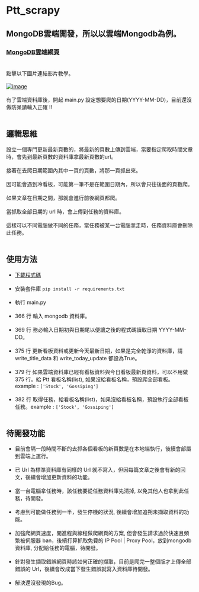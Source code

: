 # Ptt_scrapy
## MongoDB雲端開發，所以以雲端Mongodb為例。
### [MongoDB雲端網頁](https://account.mongodb.com/account/login)<br><br>
點擊以下圖片連結影片教學。<br><br>
[![image](https://i.imgur.com/hJoWWMv.png)](https://drive.google.com/open?id=1mKID7gVvBlrk-1Wr5Gd5XwscDbbtg7nA)<br><br>
有了雲端資料庫後，開起 main.py 設定想要爬的日期(YYYY-MM-DD)，目前還沒做防呆請輸入正確 !!<br><br>

## 邏輯思維
設立一個專門更新最新頁數的，將最新的頁數上傳到雲端，當要指定爬取時間文章時，會先到最新頁數的資料庫拿最新頁數的url。<br><br>
接著在去爬日期範圍內其中一頁的頁數，將那一頁抓出來。<br><br>
因可能會遇到冷看板，可能第一筆不是在範圍日期內，所以會只往後面的頁數爬。<br><br>
如果文章在日期之間，那就會進行前後網頁都爬。<br><br>
當抓取全部日期的 url 時，會上傳到任務的資料庫。<br><br>
這樣可以不同電腦做不同的任務，當任務被某一台電腦拿走時，任務資料庫會刪除此任務。<br><br>

## 使用方法
* [下載程式碼](https://github.com/hgalytoby/Ptt_scrapy/archive/master.zip)<br><br>
* 安裝套件庫 `pip install -r requirements.txt`<br><br>
* 執行 main.py<br><br>
* 366 行 輸入 mongodb 資料庫。<br><br>
* 369 行 務必輸入日期初與日期尾以便讓之後的程式碼讀取日期 YYYY-MM-DD。<br><br>
* 375 行 更新看板資料或更新今天最新日期，如果是完全乾淨的資料庫，請 write_title_data 和 write_today_update 都設為True。<br><br>
* 379 行 如果雲端資料庫已經有看板資料與今日看板最新頁資料，可以不用做 375 行。給 Ptt 看板名稱(list), 如果沒給看板名稱，預設爬全部看板。example : `['Stock', 'Gossiping']`<br><br>
* 382 行  取得任務，給看板名稱(list)，如果沒給看板名稱，預設執行全部看板任務。example : `['Stock', 'Gossiping']`<br><br>

## 待開發功能
* 目前會隔一段時間不斷的去抓各個看板的新頁數是在本地端執行，後續會部屬到雲端上運行。<br><br>
* 已 Url 為標準資料庫有同樣的 Url 就不寫入，但因每篇文章之後會有新的回文，後續會增加更新資料的功能。<br><br>
* 當一台電腦拿任務時，該任務要從任務資料庫先清掉, 以免其他人也拿到此任務，待開發。<br><br>
* 考慮到可能做任務到一半，發生停機的狀況, 後續會增加追朔未擷取資料的功能。<br><br>
* 加強爬網頁速度，開進程與線程做爬網頁的方案, 但會發生請求過於快速且頻繁被伺服器 ban，後續打算抓取免費的 IP Pool | Proxy Pool，放到mongodb資料庫, 分配給任務的電腦，待開發。<br><br>
* 針對發生擷取錯誤網頁時該如何正確的擷取，目前是爬完一整個版才上傳全部錯誤的 Url，後續會改成當下發生錯誤就寫入資料庫待開發。<br><br>
* 解決還沒發現的Bug。
